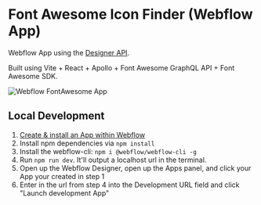 # Font Awesome Icon Finder (Webflow App)

Webflow App using the [Designer API](https://docs.developers.webflow.com/reference/designer-api-reference).

Built using Vite + React + Apollo + Font Awesome GraphQL API + Font Awesome SDK.

![Webflow FontAwesome App](https://github.com/Webflow-Examples/fontawesome-icon-finder/assets/2854919/6ad4fa88-b50e-42ff-9ce2-38ba0bb1527f)


## Local Development

1. [Create & install an App within Webflow](https://docs.developers.webflow.com/docs/register-an-app)
2. Install npm dependencies via `npm install`
3. Install the webflow-cli: `npm i @webflow/webflow-cli -g`
4. Run `npm run dev`. It'll output a localhost url in the terminal.
5. Open up the Webflow Designer, open up the Apps panel, and click your App your created in step 1
6. Enter in the url from step 4 into the Development URL field and click "Launch development App"
